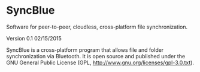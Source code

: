 # SyncBlue
Software for peer-to-peer, cloudless, cross-platform file synchronization.

Version 0.1 02/15/2015


SyncBlue is a cross-platform program that allows file and folder
synchronization via Bluetooth.
It is open source and published under the GNU General Public License
(GPL, http://www.gnu.org/licenses/gpl-3.0.txt).
